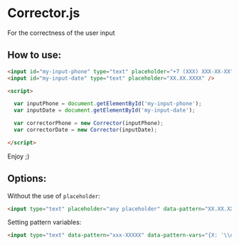 # Corrector.js
For the correctness of the user input
## How to use:

```html
<input id="my-input-phone" type="text" placeholder="+7 (XXX) XXX-XX-XX" />
<input id="my-input-date" type="text" placeholder="XX.XX.XXXX" />

<script>

  var inputPhone = document.getElementById('my-input-phone');
  var inputDate = document.getElementById('my-input-date');

  var correctorPhone = new Corrector(inputPhone);
  var correctorDate = new Corrector(inputDate);

</script>
```
Enjoy ;)

## Options:

Without the use of `placeholder`:

```html
<input type="text" placeholder="any placeholder" data-pattern="XX.XX.XXXX" />
```

Setting pattern variables:

```html
<input type="text" data-pattern="xxx-XXXXX" data-pattern-vars="{X: '\\d', x: '[a-zA-Z]'}" />
```

